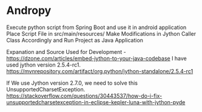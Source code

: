 # Andropy

Execute python script from Spring Boot and use it in android application
Place Script File in src/main/resources/
Make Modifications in Jython Caller Class Accordingly and Run Project as Java Application

Expanation and Source Used for Development  -  https://dzone.com/articles/embed-jython-to-your-java-codebase 
I have used jython version 2.5.4-rc1.
https://mvnrepository.com/artifact/org.python/jython-standalone/2.5.4-rc1



If We use Jython version 2.7.0, we need to solve this UnsupportedCharsetException.
https://stackoverflow.com/questions/30443537/how-do-i-fix-unsupportedcharsetexception-in-eclipse-kepler-luna-with-jython-pyde
